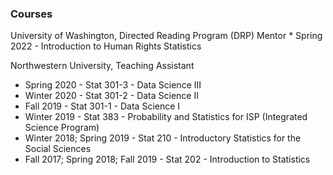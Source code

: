 ### Courses

University of Washington, Directed Reading Program (DRP) Mentor * Spring 2022 - Introduction to Human Rights Statistics

Northwestern University, Teaching Assistant
* Spring 2020 - Stat 301-3 - Data Science III
* Winter 2020 - Stat 301-2 - Data Science II
* Fall 2019 - Stat 301-1 - Data Science I
* Winter 2019 - Stat 383 - Probability and Statistics for ISP (Integrated Science Program)
* Winter 2018; Spring 2019 - Stat 210 - Introductory Statistics for the Social Sciences
* Fall 2017; Spring 2018; Fall 2019 - Stat 202 - Introduction to Statistics 
